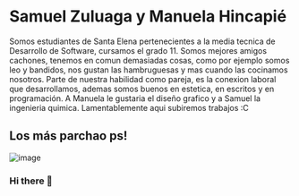 # Samuel Zuluaga y Manuela Hincapié
Somos estudiantes de Santa Elena pertenecientes a la media tecnica de Desarrollo de Software, cursamos el grado 11. Somos mejores amigos cachones, tenemos en comun demasiadas cosas, como por ejemplo somos leo y bandidos, nos gustan las hambruguesas y mas cuando las cocinamos nosotros. Parte de nuestra habilidad como pareja, es la conexion laboral que desarrollamos, ademas somos buenos en estetica, en escritos y en programación. A Manuela le gustaria el diseño grafico y a Samuel la ingenieria quimica. Lamentablemente aqui subiremos trabajos :C
## Los más parchao ps!

![image](https://user-images.githubusercontent.com/100798741/166822703-5adea1d7-72ef-4597-9e6e-b6c058cc33a4.png)

### Hi there 👋

<!--
**zuluaga04/zuluaga04** is a ✨ _special_ ✨ repository because its `README.md` (this file) appears on your GitHub profile.

Here are some ideas to get you started:

- 🔭 I’m currently working on ...
- 🌱 I’m currently learning ...
- 👯 I’m looking to collaborate on ...
- 🤔 I’m looking for help with ...
- 💬 Ask me about ...
- 📫 How to reach me: ...
- 😄 Pronouns: ...
- ⚡ Fun fact: ...
-->
